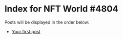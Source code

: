 # Index for NFT World #4804
Posts will be displayed in the order below:

- [Your first post](./001-first.md)

